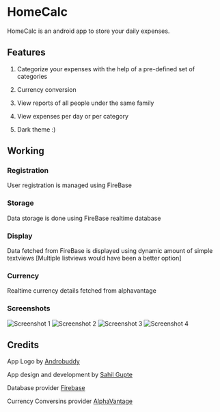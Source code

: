 # HomeCalc

HomeCalc is an android app to store your daily expenses.

## Features

1. Categorize your expenses with the help of a pre-defined set of categories

2. Currency conversion 

3. View reports of all people under the same family

4. View expenses per day or per category

5. Dark theme :)

## Working

### Registration

User registration is managed using FireBase

### Storage

Data storage is done using FireBase realtime database

### Display

Data fetched from FireBase is displayed using dynamic amount of simple textviews [Multiple listviews would have been a better option]

### Currency 

Realtime currency details fetched from alphavantage

### Screenshots

![Screenshot 1](Screenshot%20(1).jpg)
![Screenshot 2](Screenshot%20(2).jpg)
![Screenshot 3](Screenshot%20(3).jpg)
![Screenshot 4](Screenshot%20(4).jpg)


## Credits

App Logo by [Androbuddy](https://t.me/AndroBuddy007)

App design and development by [Sahil Gupte](https://t.me/Ovenoboyo)

Database provider [Firebase](https://firebase.google.com)

Currency Conversins provider [AlphaVantage](https://www.alphavantage.co/)

